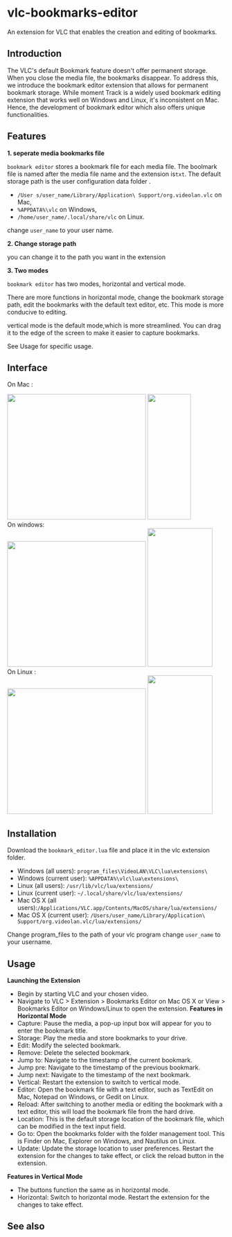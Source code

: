 # vlc-bookmarks-editor
An extension for VLC that enables the creation and editing of bookmarks.

## Introduction

The VLC's default Bookmark feature doesn't offer permanent storage. When you close the media file, the bookmarks disappear. To address this, we introduce the bookmark editor extension that allows for permanent bookmark storage.
While moment Track is a widely used bookmark editing extension that works well on Windows and Linux, it's inconsistent on Mac. Hence, the development of bookmark editor which also offers unique functionalities.

## Features
**1. seperate media bookmarks file**

`bookmark editor` stores a bookmark file for each media file.  The boolmark file is  named after the media file name and the extension is`txt`. The default storage path is the user configuration data folder . 

-  `/User s/user_name/Library/Application\ Support/org.videolan.vlc` on Mac, 
- `%APPDATA%\vlc` on Windows, 
- `/home/user_name/.local/share/vlc` on Linux. 

change `user_name` to your user name.

**2. Change storage path**

you can change it to the path you want in the extension

**3. Two modes**

`bookmark editor` has two modes, horizontal and vertical mode. 

There are more functions in horizontal mode,  change the bookmark storage path, edit the bookmarks with the default text editor, etc. This mode is more conducive to editing.

vertical mode is the default mode,which is more streamlined. You can drag it to the edge of the screen to make it easier to capture bookmarks.

See Usage for specific usage.

## Interface

On Mac :
<div
>
<img src='https://user-images.githubusercontent.com/17938939/81250113-c086d000-9052-11ea-88bd-e9b3360ee21b.png' width=320 height=290/>
<img src='https://user-images.githubusercontent.com/17938939/81249948-6ede4580-9052-11ea-8b81-75c649df66d8.png' width=100 height=290 />
</div>
On windows:
<div>
<img src='https://user-images.githubusercontent.com/17938939/81249950-70a80900-9052-11ea-9019-b886a07cc5ce.png' width=320 height=290/>
<img src='https://user-images.githubusercontent.com/17938939/81249951-71409f80-9052-11ea-8e8a-a42a04fa0bd8.png'width=150 height=320/>
</div>
On Linux :
<div>
<img src='https://user-images.githubusercontent.com/17938939/81249956-7271cc80-9052-11ea-825f-0e3890e380bf.png' width=320 height=290/>
<img src='https://user-images.githubusercontent.com/17938939/81249959-730a6300-9052-11ea-9efe-6ffa38612a31.png'width=150 height=320/>
</div>

## Installation

Download the `bookmark_editor.lua` file and place it in the vlc extension folder. 


- Windows (all users): `program_files\VideoLAN\VLC\lua\extensions\`
- Windows (current user): `%APPDATA%\vlc\lua\extensions\`
- Linux (all users): `/usr/lib/vlc/lua/extensions/`
- Linux (current user): `~/.local/share/vlc/lua/extensions/`
- Mac OS X (all users):`/Applications/VLC.app/Contents/MacOS/share/lua/extensions/`
- Mac OS X (current user): `/Users/user_name/Library/Application\ Support/org.videolan.vlc/lua/extensions/`


Change program_files to the path of your vlc program
change  `user_name` to your username.


## Usage

**Launching the Extension**
- Begin by starting VLC and your chosen video.
- Navigate to VLC > Extension > Bookmarks Editor on Mac OS X or View > Bookmarks Editor on Windows/Linux to open the extension.
**Features in Horizontal Mode**
 - Capture: Pause the media, a pop-up input box will appear for you to enter the bookmark title.
 - Storage: Play the media and store bookmarks to your drive.
 - Edit: Modify the selected bookmark.
 - Remove: Delete the selected bookmark.
 - Jump to: Navigate to the timestamp of the current bookmark.
 - Jump pre: Navigate to the timestamp of the previous bookmark.
 - Jump next: Navigate to the timestamp of the next bookmark.
 - Vertical: Restart the extension to switch to vertical mode.
 - Editor: Open the bookmark file with a text editor, such as TextEdit on Mac, Notepad on Windows, or Gedit on Linux.
 - Reload: After switching to another media or editing the bookmark with a text editor, this will load the bookmark file from the hard drive.
 - Location: This is the default storage location of the bookmark file, which can be modified in the text input field.
 - Go to: Open the bookmarks folder with the folder management tool. This is Finder on Mac, Explorer on Windows, and Nautilus on Linux.
 - Update: Update the storage location to user preferences. Restart the extension for the changes to take effect, or click the reload button in the extension.


**Features in Vertical Mode**

 - The buttons function the same as in horizontal mode.
 - Horizontal: Switch to horizontal mode. Restart the extension for the changes to take effect.

## See also


